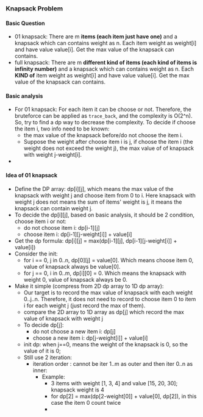 ### Knapsack Problem

#### Basic Question
- 01 knapsack: There are m **items (each item just have one)** and a knapsack which can contains weight as n. Each item weight as weight[i] and have value value[i]. Get the max value of the knapsack can contains.
- full knapsack: There are m **different kind of items (each kind of items is infinity number)** and a knapsack which can contains weight as n. Each **KIND of** item weight as weight[i] and have value value[i]. Get the max value of the knapsack can contains. 

#### Basic analysis
- For 01 knapsack: For each item it can be choose or not. Therefore, the bruteforce can be applied as `trace_back`, and the complexity is O(2^n). So, try to find a dp way to decrease the complexity. To decide if choose the item i, two info need to be known: 
  - the max value of the knapsack before/do not choose the item i.
  - Suppose the weight after choose item i is j, if choose the item i (the weight does not exceed the weight j), the max value of of knapsack with weight j-weight[i].
- 

#### Idea of 01 knapsack
- Define the DP array: dp[i][j], which means the max value of the knapsack with weight j and choose item from 0 to i. Here knapsack with weight j does not means the sum of items' weight is j, it means the knapsack can contain weight j.
- To decide the dp[i][j], based on basic analysis, it should be 2 condition, choose item i or not:
  - do not choose item i: dp[i-1][j]
  - choose item i: dp[i-1][j-weight[i]] + value[i]
- Get the dp formula: dp[i][j] = max(dp[i-1][j], dp[i-1][j-weight[i]] + value[i])
- Consider the init:
  - for i == 0, j in 0..n, dp[0][j] = value[0]. Which means choose item 0, value of knapsack always be value[0].
  - for j == 0, i in 0..m, dp[i][0] = 0. Which means the knapsack with weight 0, value of knapsack always be 0.
- Make it simple (compress from 2D dp array to 1D dp array):
  - Our target is to record the max value of knapsack with each weight 0..j..n. Therefore, it does not need to record to choose item 0 to item i for each weight j (just record the max of them).
  - compare the 2D array to 1D array as dp[j] which record the max value of knapsack with weight j
  - To decide dp[j]:
    - do not choose a new item i: dp[j]
    - choose a new item i: dp[j-weight[i]] + value[i]
  - init dp: when j==0, means the weight of the knapsack is 0, so the value of it is 0;
  - Still use 2 iteration:
    - iteration order : cannot be iter 1..m as outer and then iter 0..n as inner:
      - Example:
        -  3 items with weight [1, 3, 4] and value [15, 20, 30]; knapsack weight is 4
        - for dp[2] = max(dp[2-weight[0]] + value[0], dp[2]), in this case the item 0 count twice
        - 
